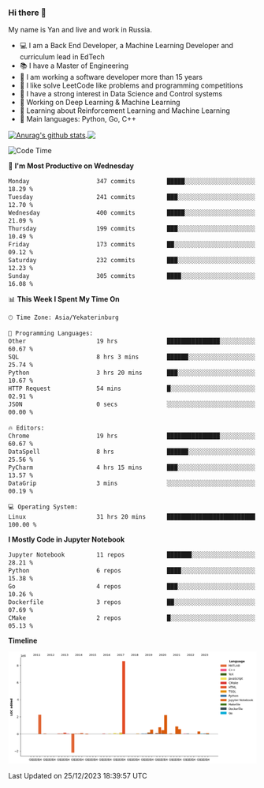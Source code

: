 ### Hi there 👋

My name is Yan and live and work in Russia.

- 💻 I am a Back End Developer, a Machine Learning Developer and curriculum lead in EdTech
- 📚 I have a Master of Engineering
- 🤔 I am working a software developer more than 15 years
- 🌱 I like solve LeetCode like problems and programming competitions
- 📝 I have a strong interest in Data Science and Control systems
- 🔭 Working on Deep Learning & Machine Learning
- 🌱 Learning about Reinforcement Learning and Machine Learning
- 🌟 Main languages: Python, Go, C++

<!--


**yanchick/yanchick** is a ✨ _special_ ✨ repository because its `README.md` (this file) appears on your GitHub profile.

Here are some ideas to get you started:

- I am a self taught Full Stack Developer and a Machine Learning Developer
- 🌱 I’m currently learning ...
- 👯 I’m looking to collaborate on ...
- 🤔 I’m looking for help with ...
- 💬 Ask me about ...
- 📫 How to reach me: ...
- 😄 Pronouns: ...
- ⚡ Fun fact: ...

-->


<a href="https://github.com/anuraghazra/github-readme-stats">
    <img align="center" src="https://github-readme-stats.vercel.app/api?username=yanchick&count_private=true" alt="Anurag's github stats" />
</a>
<a href="https://github.com/anuraghazra/github-readme-stats">
    <img align="center" src="https://github-readme-stats.vercel.app/api/top-langs/?username=yanchick&hide=javascript,html,CSS" />
</a>

<!--START_SECTION:waka-->
![Code Time](http://img.shields.io/badge/Code%20Time-1%2C248%20hrs%2012%20mins-blue)

📅 **I'm Most Productive on Wednesday** 

```text
Monday                   347 commits         █████░░░░░░░░░░░░░░░░░░░░   18.29 % 
Tuesday                  241 commits         ███░░░░░░░░░░░░░░░░░░░░░░   12.70 % 
Wednesday                400 commits         █████░░░░░░░░░░░░░░░░░░░░   21.09 % 
Thursday                 199 commits         ███░░░░░░░░░░░░░░░░░░░░░░   10.49 % 
Friday                   173 commits         ██░░░░░░░░░░░░░░░░░░░░░░░   09.12 % 
Saturday                 232 commits         ███░░░░░░░░░░░░░░░░░░░░░░   12.23 % 
Sunday                   305 commits         ████░░░░░░░░░░░░░░░░░░░░░   16.08 % 
```


📊 **This Week I Spent My Time On** 

```text
🕑︎ Time Zone: Asia/Yekaterinburg

💬 Programming Languages: 
Other                    19 hrs              ███████████████░░░░░░░░░░   60.67 % 
SQL                      8 hrs 3 mins        ██████░░░░░░░░░░░░░░░░░░░   25.74 % 
Python                   3 hrs 20 mins       ███░░░░░░░░░░░░░░░░░░░░░░   10.67 % 
HTTP Request             54 mins             █░░░░░░░░░░░░░░░░░░░░░░░░   02.91 % 
JSON                     0 secs              ░░░░░░░░░░░░░░░░░░░░░░░░░   00.00 % 

🔥 Editors: 
Chrome                   19 hrs              ███████████████░░░░░░░░░░   60.67 % 
DataSpell                8 hrs               ██████░░░░░░░░░░░░░░░░░░░   25.56 % 
PyCharm                  4 hrs 15 mins       ███░░░░░░░░░░░░░░░░░░░░░░   13.57 % 
DataGrip                 3 mins              ░░░░░░░░░░░░░░░░░░░░░░░░░   00.19 % 

💻 Operating System: 
Linux                    31 hrs 20 mins      █████████████████████████   100.00 % 
```

**I Mostly Code in Jupyter Notebook** 

```text
Jupyter Notebook         11 repos            ███████░░░░░░░░░░░░░░░░░░   28.21 % 
Python                   6 repos             ████░░░░░░░░░░░░░░░░░░░░░   15.38 % 
Go                       4 repos             ███░░░░░░░░░░░░░░░░░░░░░░   10.26 % 
Dockerfile               3 repos             ██░░░░░░░░░░░░░░░░░░░░░░░   07.69 % 
CMake                    2 repos             █░░░░░░░░░░░░░░░░░░░░░░░░   05.13 % 
```



**Timeline**

![Lines of Code chart](https://raw.githubusercontent.com/yanchick/yanchick/main/assets/bar_graph.png)


 Last Updated on 25/12/2023 18:39:57 UTC
<!--END_SECTION:waka-->

